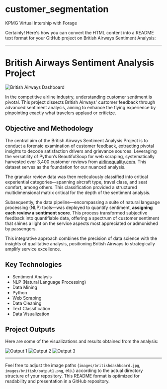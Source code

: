 # customer_segmentation
KPMG Virtual Intership with Forage

Certainly! Here's how you can convert the HTML content into a README text format for your GitHub project on British Airways Sentiment Analysis:

---

# British Airways Sentiment Analysis Project

![British Airways Dashboard](images/britishdashboard.jpg)

In the competitive airline industry, understanding customer sentiment is pivotal. This project dissects British Airways' customer feedback through advanced sentiment analysis, aiming to enhance the flying experience by pinpointing exactly what travelers applaud or criticize.

## Objective and Methodology

The central aim of the British Airways Sentiment Analysis Project is to conduct a forensic examination of customer feedback, extracting pivotal insights to decode satisfaction drivers and grievance sources. Leveraging the versatility of Python’s BeautifulSoup for web scraping, systematically harvested over 3,400 customer reviews from [airlinequality.com](https://www.airlinequality.com/airline-reviews/british-airways/). This dataset serves as the foundation for our nuanced analysis.

The granular review data was then meticulously classified into critical experiential categories—spanning aircraft type, travel class, and seat comfort, among others. This classification provided a structured multidimensional matrix critical for the depth of the sentiment analysis.

Subsequently, the data pipeline—encompassing a suite of natural language processing (NLP) tools—was deployed to quantify sentiment, **assigning each review a sentiment score**. This process transformed subjective feedback into quantifiable data, offering a spectrum of customer sentiment that shines a light on the service aspects most appreciated or admonished by passengers.

This integrative approach combines the precision of data science with the insights of qualitative analysis, positioning British Airways to strategically amplify service excellence.

## Key Technologies

- Sentiment Analysis
- NLP (Natural Language Processing)
- Data Mining
- Python
- Web Scraping
- Data Cleaning
- Text Classification
- Data Visualization

## Project Outputs

Here are some of the visualizations and results obtained from the analysis:

![Output 1](images/british/output1.png)
![Output 2](images/british/output2.png)
![Output 3](images/british/output3.png)

---

Feel free to adjust the image paths (`images/britishdashboard.jpg`, `images/british/output1.png`, etc.) according to the actual directory structure of your repository. This README format is optimized for readability and presentation in a GitHub repository.
